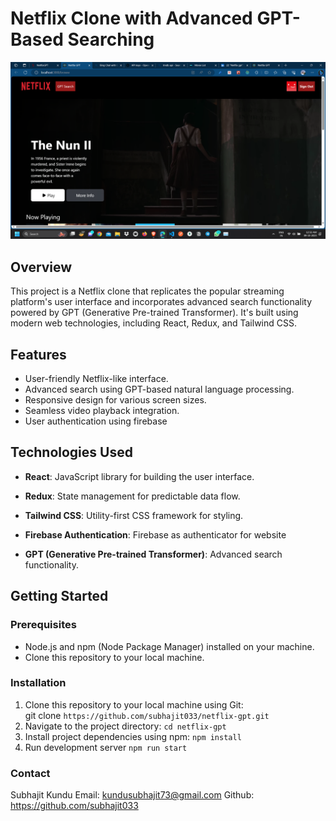 # Netflix Clone with Advanced GPT-Based Searching

![Netflix Clone](./src/Assets/netflix.png)

## Overview

This project is a Netflix clone that replicates the popular streaming platform's user interface and incorporates advanced search functionality powered by GPT (Generative Pre-trained Transformer). It's built using modern web technologies, including React, Redux, and Tailwind CSS.

## Features

- User-friendly Netflix-like interface.
- Advanced search using GPT-based natural language processing.
- Responsive design for various screen sizes.
- Seamless video playback integration.
- User authentication using firebase

## Technologies Used

- **React**: JavaScript library for building the user interface.
- **Redux**: State management for predictable data flow.
- **Tailwind CSS**: Utility-first CSS framework for styling.
- **Firebase Authentication**: Firebase as authenticator for website
 
- **GPT (Generative Pre-trained Transformer)**: Advanced search functionality.

## Getting Started

### Prerequisites

- Node.js and npm (Node Package Manager) installed on your machine.
- Clone this repository to your local machine.

### Installation

1. Clone this repository to your local machine using Git:  
   git clone `https://github.com/subhajit033/netflix-gpt.git`
2. Navigate to the project directory:
   `cd netflix-gpt`
3. Install project dependencies using npm:
   `npm install`
4. Run development server
   `npm run start`

### Contact
Subhajit Kundu
Email: kundusubhajit73@gmail.com
Github: https://github.com/subhajit033
